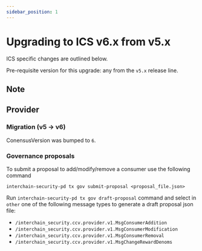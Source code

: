 ```yaml
---
sidebar_position: 1
---
```


# Upgrading to ICS v6.x from v5.x

ICS specific changes are outlined below.

Pre-requisite version for this upgrade: any from the `v5.x` release line.

## Note

## Provider

### Migration (v5 -> v6)

ConensusVersion was bumped to `6`.

### Governance proposals

To submit a proposal to add/modify/remove a consumer use the following command
```shell
interchain-security-pd tx gov submit-proposal <proposal_file.json>
```

Run `interchain-security-pd tx gov draft-proposal` command and select in `other` one of the following
message types to generate a draft proposal json file:
- `/interchain_security.ccv.provider.v1.MsgConsumerAddition`
- `/interchain_security.ccv.provider.v1.MsgConsumerModification`
- `/interchain_security.ccv.provider.v1.MsgConsumerRemoval`
- `/interchain_security.ccv.provider.v1.MsgChangeRewardDenoms`
